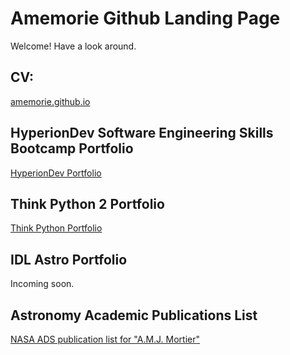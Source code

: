 # Amemorie Github Landing Page

Welcome! Have a look around.


## CV:
[amemorie.github.io](https://amemorie.github.io)

## HyperionDev Software Engineering Skills Bootcamp Portfolio
[HyperionDev Portfolio](https://github.com/amemorie/hyperiondev)

## Think Python 2 Portfolio
[Think Python Portfolio](https://github.com/amemorie/thinkpython2)

## IDL Astro Portfolio
Incoming soon. 

## Astronomy Academic Publications List
[NASA ADS publication list for "A.M.J. Mortier"](https://ui.adsabs.harvard.edu/search/filter_author_facet_hier_fq_author=AND&filter_author_facet_hier_fq_author=author_facet_hier%3A%221%2FMortier%2C%20A%2FMortier%2C%20A%20%20M%20%20J%22&fq=%7B!type%3Daqp%20v%3D%24fq_author%7D&fq_author=(author_facet_hier%3A%221%2FMortier%2C%20A%2FMortier%2C%20A%20%20M%20%20J%22)&q=%20author%3A%22Mortier%2C%20A.M.J%22&sort=date%20desc%2C%20bibcode%20desc&p_=0)
